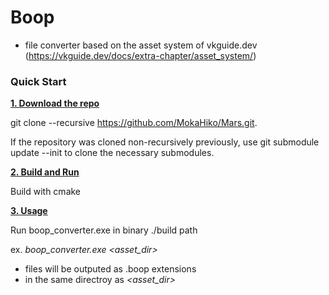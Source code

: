 # Boop

- file converter based on the asset system of vkguide.dev (https://vkguide.dev/docs/extra-chapter/asset_system/)

###  Quick Start

<u><b>1. Download the repo 
</b></u>

git clone --recursive https://github.com/MokaHiko/Mars.git.

If the repository was cloned non-recursively previously, use git submodule update --init to clone the necessary submodules.

<u><b> 
2. Build and Run
</b></u>

Build with cmake 

<u><b>
3. Usage 
</b></u>

Run boop_converter.exe in binary ./build path 

ex. <i>boop_converter.exe <asset_dir></i>

- files will be outputed as .boop extensions
- in the same directroy as <i><asset_dir></i>

